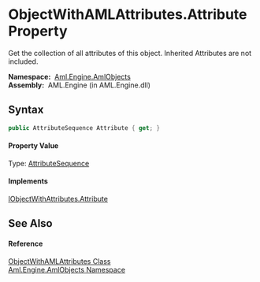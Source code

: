 ObjectWithAMLAttributes.Attribute Property
==========================================
Get the collection of all attributes of this object. Inherited Attributes are not included.

  **Namespace:**  [Aml.Engine.AmlObjects][1]  
  **Assembly:**  AML.Engine (in AML.Engine.dll)

Syntax
------

```csharp
public AttributeSequence Attribute { get; }
```

#### Property Value
Type: [AttributeSequence][2]
#### Implements
[IObjectWithAttributes.Attribute][3]  


See Also
--------

#### Reference
[ObjectWithAMLAttributes Class][4]  
[Aml.Engine.AmlObjects Namespace][1]  

[1]: ../README.md
[2]: ../../Aml.Engine.CAEX/AttributeSequence/README.md
[3]: ../../Aml.Engine.CAEX/IObjectWithAttributes/Attribute.md
[4]: README.md
[5]: https://www.automationml.org
[6]: ../../icons/logoShade.png